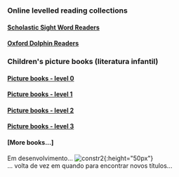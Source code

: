 
### Online levelled reading collections

#### [Scholastic Sight Word Readers](https://1blockatatime.github.io/English/schol_swr)  
#### [Oxford Dolphin Readers](https://1blockatatime.github.io/English/oxf_dolph)  

### Children's picture books (literatura infantil)

#### [Picture books - level 0](https://1blockatatime.github.io/English/PICBKS0)  
#### [Picture books - level 1](https://1blockatatime.github.io/English/PICBK21)  
#### [Picture books - level 2](https://1blockatatime.github.io/English/PICBKS2)  
#### [Picture books - level 3](https://1blockatatime.github.io/English/PICBKS3)  
#### [More books...]

Em desenvolvimento... ![constr2](https://1blockatatime.github.io/English/images2/constr2.png){:height="50px"}  
... volta de vez em quando para encontrar novos títulos...
